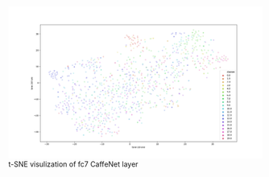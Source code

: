 ![t-SNE visulization of fc7 CaffeNet layer](https://github.com/nithinsubbiah/computer_vision/blob/master/object_detection/tsne.png)
t-SNE visulization of fc7 CaffeNet layer
